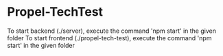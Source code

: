 # Propel-TechTest

To start backend (./server), execute the command 'npm start' in the given folder
To start frontend (./propel-tech-test), execute the command 'npm start' in the given folder